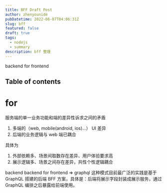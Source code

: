 ```yaml
---
title: BFF Draft Post
author: zhenyounide
pubDatetime: 2022-06-07T04:06:31Z
slug: bff
featured: false
draft: true
tags:
  - nodejs
  - summary
description: bff 整理
---
```


backend for frontend

## Table of contents

# for

服务端的单一业务功能和端的差异性诉求之间的矛盾

1. 多端的（web, mobile(android, ios)...） UI 差异
2. 后端的业务逻辑与 web 端已耦合

具体为

1. 外部依赖多、场景间取数存在差异、用户体验要求高
2. 展示逻辑多、场景之间存在差异，共性个性逻辑耦合

backend backend for frontend => graphql
这种模式目前最广泛的实践是基于 GraphQL 搭建的后端 BFF 方案，具体是：后端将展示字段封装成展示服务，通过 GraphQL 编排之后暴露给前端使用。
